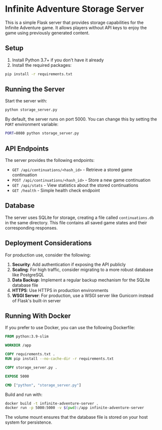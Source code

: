 # Infinite Adventure Storage Server

This is a simple Flask server that provides storage capabilities for the Infinite Adventure game. It allows players without API keys to enjoy the game using previously generated content.

## Setup

1. Install Python 3.7+ if you don't have it already
2. Install the required packages:

```bash
pip install -r requirements.txt
```

## Running the Server

Start the server with:

```bash
python storage_server.py
```

By default, the server runs on port 5000. You can change this by setting the `PORT` environment variable:

```bash
PORT=8080 python storage_server.py
```

## API Endpoints

The server provides the following endpoints:

- `GET /api/continuations/<hash_id>` - Retrieve a stored game continuation
- `POST /api/continuations/<hash_id>` - Store a new game continuation
- `GET /api/stats` - View statistics about the stored continuations
- `GET /health` - Simple health check endpoint

## Database

The server uses SQLite for storage, creating a file called `continuations.db` in the same directory. This file contains all saved game states and their corresponding responses.

## Deployment Considerations

For production use, consider the following:

1. **Security**: Add authentication if exposing the API publicly
2. **Scaling**: For high traffic, consider migrating to a more robust database like PostgreSQL
3. **Data Backup**: Implement a regular backup mechanism for the SQLite database file
4. **HTTPS**: Use HTTPS in production environments
5. **WSGI Server**: For production, use a WSGI server like Gunicorn instead of Flask's built-in server

## Running With Docker

If you prefer to use Docker, you can use the following Dockerfile:

```dockerfile
FROM python:3.9-slim

WORKDIR /app

COPY requirements.txt .
RUN pip install --no-cache-dir -r requirements.txt

COPY storage_server.py .

EXPOSE 5000

CMD ["python", "storage_server.py"]
```

Build and run with:

```bash
docker build -t infinite-adventure-server .
docker run -p 5000:5000 -v $(pwd):/app infinite-adventure-server
```

The volume mount ensures that the database file is stored on your host system for persistence.